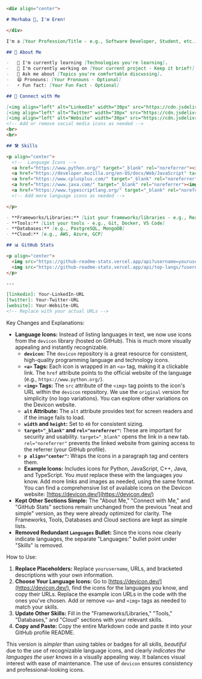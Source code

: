 ```markdown
<div align="center">

# Merhaba 👋, I'm Eren!

</div>

I'm a [Your Profession/Title - e.g., Software Developer, Student, etc.] passionate about [Your Interests - e.g., web development, machine learning, open-source].  Welcome to my GitHub profile!

## 🚀 About Me

-   🌱 I'm currently learning [Technologies you're learning].
-   🔭 I'm currently working on [Your current project - Keep it brief!].
-   💬 Ask me about [Topics you're comfortable discussing].
-   😄 Pronouns: [Your Pronouns - Optional]
-   ⚡ Fun fact: [Your Fun Fact - Optional]

## 🔗 Connect with Me

[<img align="left" alt="LinkedIn" width="30px" src="https://cdn.jsdelivr.net/npm/simple-icons@v3/icons/linkedin.svg" />][linkedin]
[<img align="left" alt="Twitter" width="30px" src="https://cdn.jsdelivr.net/npm/simple-icons@v3/icons/twitter.svg" />][twitter]
[<img align="left" alt="Website" width="30px" src="https://cdn.jsdelivr.net/npm/simple-icons@v3/icons/googlechrome.svg" />][website]
<!-- Add or remove social media icons as needed -->
<br>
<br>

## 🛠️ Skills

<p align="center">
  <!--  Language Icons -->
  <a href="https://www.python.org/" target="_blank" rel="noreferrer"><img src="https://raw.githubusercontent.com/devicons/devicon/master/icons/python/python-original.svg" alt="Python" width="40" height="40"/></a>
  <a href="https://developer.mozilla.org/en-US/docs/Web/JavaScript" target="_blank" rel="noreferrer"><img src="https://raw.githubusercontent.com/devicons/devicon/master/icons/javascript/javascript-original.svg" alt="JavaScript" width="40" height="40"/></a>
  <a href="https://www.cplusplus.com/" target="_blank" rel="noreferrer"><img src="https://raw.githubusercontent.com/devicons/devicon/master/icons/cplusplus/cplusplus-original.svg" alt="C++" width="40" height="40"/></a>
  <a href="https://www.java.com/" target="_blank" rel="noreferrer"><img src="https://raw.githubusercontent.com/devicons/devicon/master/icons/java/java-original.svg" alt="Java" width="40" height="40"/></a>
  <a href="https://www.typescriptlang.org/" target="_blank" rel="noreferrer"><img src="https://raw.githubusercontent.com/devicons/devicon/master/icons/typescript/typescript-original.svg" alt="TypeScript" width="40" height="40"/></a>
  <!-- Add more language icons as needed -->

</p>

- **Frameworks/Libraries:** [List your frameworks/libraries - e.g., React, Node.js, TensorFlow]
- **Tools:** [List your tools - e.g., Git, Docker, VS Code]
- **Databases:** [e.g., PostgreSQL, MongoDB]
- **Cloud:** [e.g., AWS, Azure, GCP]

## 📊 GitHub Stats

<p align="center">
  <img src="https://github-readme-stats.vercel.app/api?username=yourusername&show_icons=true&theme=radical&hide_border=true" alt="GitHub Stats" />
  <img src="https://github-readme-stats.vercel.app/api/top-langs/?username=yourusername&layout=compact&theme=radical&hide_border=true" alt="Top Languages" />
</p>

---

[linkedin]: Your-LinkedIn-URL
[twitter]: Your-Twitter-URL
[website]: Your-Website-URL
<!-- Replace with your actual URLs -->
```

Key Changes and Explanations:

*   **Language Icons:**  Instead of listing languages in text, we now use icons from the `devicon` library (hosted on GitHub).  This is much more visually appealing and instantly recognizable.
    *   **`devicon`:** The `devicon` repository is a great resource for consistent, high-quality programming language and technology icons.
    *   **`<a>` Tags:**  Each icon is wrapped in an `<a>` tag, making it a clickable link.  The `href` attribute points to the official website of the language (e.g., `https://www.python.org/`).
    *   **`<img>` Tags:** The `src` attribute of the `<img>` tag points to the icon's URL within the `devicon` repository.  We use the `original` version for simplicity (no logo variations).  You can explore other variations on the Devicon website.
    *   **`alt` Attribute:**  The `alt` attribute provides text for screen readers and if the image fails to load.
    *   **`width` and `height`:** Set to `40` for consistent sizing.
    *   **`target="_blank"` and `rel="noreferrer"`:** These are important for security and usability.  `target="_blank"` opens the link in a new tab.  `rel="noreferrer"` prevents the linked website from gaining access to the referrer (your GitHub profile).
    *   **`p align="center"`:**  Wraps the icons in a paragraph tag and centers them.
    *  **Example Icons:** Includes icons for Python, JavaScript, C++, Java, and TypeScript.  You *must* replace these with the languages *you* know.  Add more links and images as needed, using the same format.  You can find a comprehensive list of available icons on the Devicon website: [https://devicon.dev/](https://devicon.dev/)
*   **Kept Other Sections Simple:** The "About Me," "Connect with Me," and "GitHub Stats" sections remain unchanged from the previous "neat and simple" version, as they were already optimized for clarity. The Frameworks, Tools, Databases and Cloud sections are kept as simple lists.
*   **Removed Redundant `Languages` Bullet:** Since the icons now clearly indicate languages, the separate "Languages:" bullet point under "Skills" is removed.

How to Use:

1.  **Replace Placeholders:**  Replace `yourusername`, URLs, and bracketed descriptions with your own information.
2.  **Choose Your Language Icons:**  Go to [https://devicon.dev/](https://devicon.dev/), find the icons for the languages you know, and copy their URLs.  Replace the example icon URLs in the code with the ones you've chosen.  Add or remove `<a>` and `<img>` tags as needed to match your skills.
3.  **Update Other Skills:** Fill in the "Frameworks/Libraries," "Tools," "Databases," and "Cloud" sections with your relevant skills.
4.  **Copy and Paste:** Copy the entire Markdown code and paste it into your GitHub profile README.

This version is *simpler* than using tables or badges for all skills, *beautiful* due to the use of recognizable language icons, and clearly *indicates the languages the user knows* in a visually appealing way. It balances visual interest with ease of maintenance. The use of `devicon` ensures consistency and professional-looking icons.
